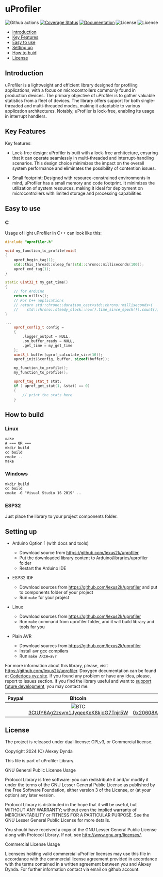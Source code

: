 # uProfiler

<!-- [![Build Status](https://circleci.com/gh/lexus2k/uprofiler.svg?style=svg)](https://circleci.com/gh/lexus2k/uprofiler) -->
![Github actions](https://github.com/lexus2k/uprofiler/actions/workflows/main.yml/badge.svg)
[![Coverage Status](https://coveralls.io/repos/github/lexus2k/uprofiler/badge.svg?branch=main)](https://coveralls.io/github/lexus2k/uprofiler?branch=main)
[![Documentation](https://codedocs.xyz/lexus2k/uprofiler.svg)](https://codedocs.xyz/lexus2k/uprofiler/)
![License](https://img.shields.io/badge/license-GPLv3-blue)
![License](https://img.shields.io/badge/license-Commercial-blue)


[tocstart]: # (toc start)

  * [Introduction](#introduction)
  * [Key Features](#key-features)
  * [Easy to use](#easy-to-use)
  * [Setting up](#setting-up)
  * [How to buid](#how-to-build)
  * [License](#license)

[tocend]: # (toc end)

## Introduction

uProfiler is a lightweight and efficient library designed for profiling applications, with a focus on microcontrollers commonly found in production devices. The primary objective of uProfiler is to gather valuable statistics from a fleet of devices. The library offers support for both single-threaded and multi-threaded modes, making it adaptable to various application architectures. Notably, uProfiler is lock-free, enabling its usage in interrupt handlers.


## Key Features

Key features:

 * Lock-free design: uProfiler is built with a lock-free architecture, ensuring that it can operate seamlessly in multi-threaded and interrupt-handling scenarios. This design choice minimizes the impact on the overall system performance and eliminates the possibility of contention issues.

 * Small footprint: Designed with resource-constrained environments in mind, uProfiler has a small memory and code footprint. It minimizes the utilization of system resources, making it ideal for deployment on microcontrollers with limited storage and processing capabilities.


## Easy to use

### C

Usage of light uProfiler in C++ can look like this:
```.cpp
#include "uprofiler.h"

void my_function_to_profile(void)
{
    uprof_begin_tag(1);
    std::this_thread::sleep_for(std::chrono::milliseconds(100));
    uprof_end_tag(1);
}

static uint32_t my_get_time()
{
    // for Arduino
    return millis();
    // For C++ applications 
    // return std::chrono::duration_cast<std::chrono::milliseconds>(
    //    std::chrono::steady_clock::now().time_since_epoch()).count();
}

...
    uprof_config_t config = 
    {
        .logger_output = NULL,
        .on_buffer_ready = NULL,
        .get_time = my_get_time
    };
    uint8_t buffer[uprof_calculate_size(10)];
    uprof_init(&config, buffer, sizeof(buffer));

    my_function_to_profile();
    my_function_to_profile();

    uprof_tag_stat_t stat;
    if ( uprof_get_stat(1, &stat) == 0)
    {
        // print the stats here
    }
```

## How to build

### Linux
```.txt
make
# === OR ===
mkdir build
cd build
cmake ..
make
```

### Windows
```.txt
mkdir build
cd build
cmake -G "Visual Studio 16 2019" ..
```

### ESP32
Just place the library to your project components folder.

## Setting up

 * Arduino Option 1 (with docs and tools)
   * Download source from https://github.com/lexus2k/uprofiler
   * Put the downloaded library content to Arduino/libraries/uprofiler folder
   * Restart the Arduino IDE

 * ESP32 IDF
   * Download sources from https://github.com/lexus2k/uprofiler and put to components
     folder of your project
   * Run `make` for your project

 * Linux
   * Download sources from https://github.com/lexus2k/uprofiler
   * Run `make` command from uprofiler folder, and it will build library and tools for you

 * Plain AVR
   * Download sources from https://github.com/lexus2k/uprofiler
   * Install avr gcc compilers
   * Run `make ARCH=avr`

For more information about this library, please, visit https://github.com/lexus2k/uprofiler.
Doxygen documentation can be found at [Codedocs xyz site](https://codedocs.xyz/lexus2k/uprofiler).
If you found any problem or have any idea, please, report to Issues section.
If you find the library useful and want to [support future development](https://www.paypal.me/lexus2k), you may contact me.

| Paypal | Bitcoin | Etherium |
| ------ | ------- | -------- |
|   |  <center>![BTC](.travis/btc_segwit.png)<br/>[3CtUY6Ag2zsvm1JyqeeKeK8kjdG7Tnjr5W](bitcoin:3CtUY6Ag2zsvm1JyqeeKeK8kjdG7Tnjr5W)</center> | <center>![ETH](.travis/eth.png)<br/>[0x20608A71470Bc84a3232621819f578Fb9C02A460](etherium:0x20608A71470Bc84a3232621819f578Fb9C02A460)</center> |

## License

The project is released under dual license: GPLv3, or Commercial license.

Copyright 2024 (C) Alexey Dynda

This file is part of uProfiler Library.

GNU General Public License Usage

Protocol Library is free software: you can redistribute it and/or modify
it under the terms of the GNU Lesser General Public License as published by
the Free Software Foundation, either version 3 of the License, or
(at your option) any later version.

Protocol Library is distributed in the hope that it will be useful,
but WITHOUT ANY WARRANTY; without even the implied warranty of
MERCHANTABILITY or FITNESS FOR A PARTICULAR PURPOSE.  See the
GNU Lesser General Public License for more details.

You should have received a copy of the GNU Lesser General Public License
along with Protocol Library.  If not, see <http://www.gnu.org/licenses/>.

Commercial License Usage

Licensees holding valid commercial uProfiler licenses may use this file in
accordance with the commercial license agreement provided in accordance with
the terms contained in a written agreement between you and Alexey Dynda.
For further information contact via email on github account.
